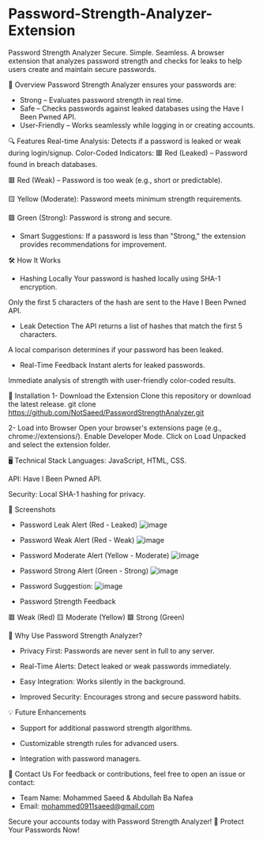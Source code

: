 # Password-Strength-Analyzer-Extension

Password Strength Analyzer
Secure.
Simple.
Seamless.
A browser extension that analyzes password strength and checks for leaks to help users create and maintain secure passwords.

📜 Overview
Password Strength Analyzer ensures your passwords are:

- Strong – Evaluates password strength in real time.
- Safe – Checks passwords against leaked databases using the Have I Been Pwned API.
- User-Friendly – Works seamlessly while logging in or creating accounts.


🔍 Features
Real-time Analysis: Detects if a password is leaked or weak during login/signup.
Color-Coded Indicators:
🟥 Red (Leaked) – Password found in breach databases.

🟥 Red (Weak) – Password is too weak (e.g., short or predictable).

🟨 Yellow (Moderate): Password meets minimum strength requirements.

🟩 Green (Strong): Password is strong and secure.

- Smart Suggestions: If a password is less than "Strong," the extension provides recommendations for improvement.


🛠️ How It Works
- Hashing Locally
Your password is hashed locally using SHA-1 encryption.

Only the first 5 characters of the hash are sent to the Have I Been Pwned API.

- Leak Detection
The API returns a list of hashes that match the first 5 characters.

A local comparison determines if your password has been leaked.

- Real-Time Feedback
Instant alerts for leaked passwords.

Immediate analysis of strength with user-friendly color-coded results.


🚀 Installation
1- Download the Extension
Clone this repository or download the latest release.
git clone https://github.com/NotSaeed/PasswordStrengthAnalyzer.git

2- Load into Browser
Open your browser's extensions page (e.g., chrome://extensions/).
Enable Developer Mode.
Click on Load Unpacked and select the extension folder.


🖥️ Technical Stack
Languages: JavaScript, HTML, CSS.

API: Have I Been Pwned API.

Security: Local SHA-1 hashing for privacy.


📸 Screenshots
- Password Leak Alert (Red - Leaked)
![image](https://github.com/user-attachments/assets/ac4af68b-7c0d-4f27-a929-87f866babe83)

- Password Weak Alert (Red - Weak)
![image](https://github.com/user-attachments/assets/bd5bb0a0-d032-4424-b651-2c0bf80eff43)

- Password Moderate Alert (Yellow - Moderate)
![image](https://github.com/user-attachments/assets/2e620324-b588-4bf1-b45e-95b1a0664954)

- Password Strong Alert (Green - Strong)
![image](https://github.com/user-attachments/assets/153eb16c-393a-48d8-bd82-3c2aa4250786)

- Password Suggestion:
![image](https://github.com/user-attachments/assets/5b6c1016-4a98-4309-9425-c81278857e8f)


- Password Strength Feedback

🟥 Weak (Red)
🟨 Moderate (Yellow)
🟩 Strong (Green)

🌟 Why Use Password Strength Analyzer?
- Privacy First: Passwords are never sent in full to any server.
  
- Real-Time Alerts: Detect leaked or weak passwords immediately.
  
- Easy Integration: Works silently in the background.
  
- Improved Security: Encourages strong and secure password habits.


💡 Future Enhancements
- Support for additional password strength algorithms.
  
- Customizable strength rules for advanced users.
  
- Integration with password managers.

📧 Contact Us
For feedback or contributions, feel free to open an issue or contact:
- Team Name: Mohammed Saeed & Abdullah Ba Nafea
- Email: mohammed0911saeed@gmail.com

Secure your accounts today with Password Strength Analyzer! 🚀
Protect Your Passwords Now!
